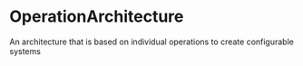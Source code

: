 # OperationArchitecture
An architecture that is based on individual operations to create configurable systems<br/>

